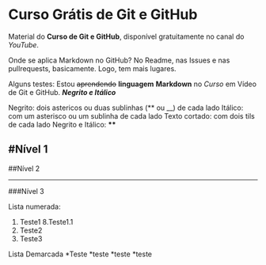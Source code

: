 # Curso Grátis de Git e GitHub
Material do **Curso de Git e GitHub**, disponível gratuitamente no canal do *YouTube*.

Onde se aplica Markdown no GitHub? No Readme, nas Issues e nas pullrequests, basicamente. Logo, tem mais lugares.

Alguns testes:
Estou ~~aprendendo~~ __linguagem__ **Markdown** no *Curso* em Vídeo de Git e GitHub. __*Negrito e Itálico*__

Negrito: dois astericos ou duas sublinhas (** ou __) de cada lado
Itálico: com um asterisco ou um sublinha de cada lado
Texto cortado: com dois tils de cada lado
Negrito e Itálico: __**__

#Nível 1
---
##Nível 2
***
###Nível 3

Lista numerada:
1. Teste1
   8.Teste1.1
1. Teste2
1. Teste3

Lista Demarcada
*Teste
*teste
 *teste
*teste
